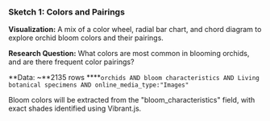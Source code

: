 ### Sketch 1: Colors and Pairings

**Visualization:** A mix of a color wheel, radial bar chart, and chord diagram to explore orchid bloom colors and their pairings.

**Research Question:** What colors are most common in blooming orchids, and are there frequent color pairings?

**Data: ~**2135 rows  ****`orchids AND bloom characteristics AND Living botanical specimens AND online_media_type:"Images"`  

Bloom colors will be extracted from the "bloom_characteristics" field, with exact shades identified using Vibrant.js.